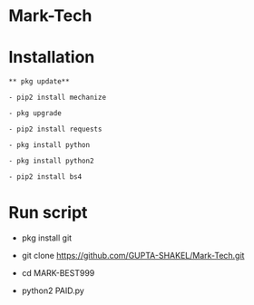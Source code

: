 # Mark-Tech

# Installation
```
** pkg update**

- pip2 install mechanize

- pkg upgrade

- pip2 install requests

- pkg install python

- pkg install python2

- pip2 install bs4
```


# Run script
- pkg install git

- git clone https://github.com/GUPTA-SHAKEL/Mark-Tech.git

- cd MARK-BEST999

- python2 PAID.py
